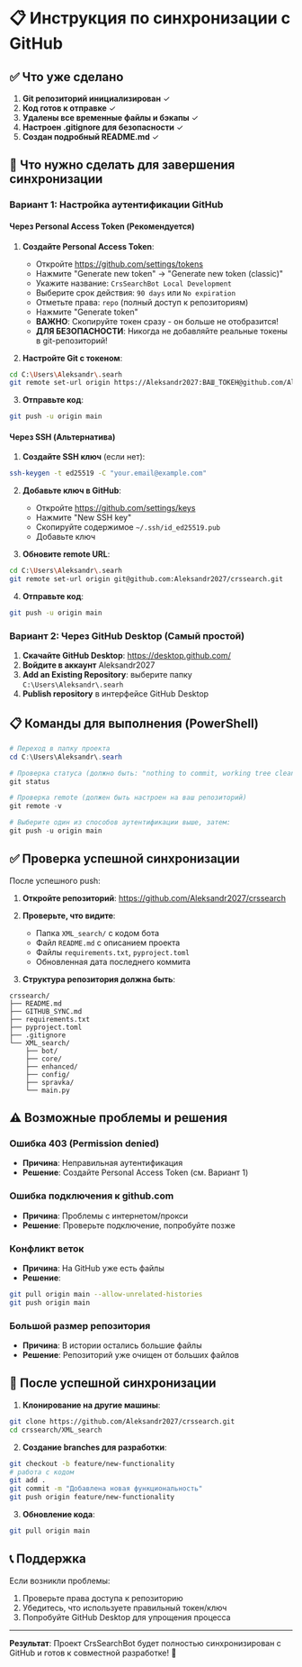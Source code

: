 # 📋 Инструкция по синхронизации с GitHub

## ✅ Что уже сделано

1. **Git репозиторий инициализирован** ✓
2. **Код готов к отправке** ✓  
3. **Удалены все временные файлы и бэкапы** ✓
4. **Настроен .gitignore для безопасности** ✓
5. **Создан подробный README.md** ✓

## 🔧 Что нужно сделать для завершения синхронизации

### Вариант 1: Настройка аутентификации GitHub

#### Через Personal Access Token (Рекомендуется)

1. **Создайте Personal Access Token**:
   - Откройте https://github.com/settings/tokens
   - Нажмите "Generate new token" -> "Generate new token (classic)"
   - Укажите название: `CrsSearchBot Local Development`
   - Выберите срок действия: `90 days` или `No expiration`
   - Отметьте права: `repo` (полный доступ к репозиториям)
   - Нажмите "Generate token"
   - **ВАЖНО**: Скопируйте токен сразу - он больше не отобразится!
   - **ДЛЯ БЕЗОПАСНОСТИ**: Никогда не добавляйте реальные токены в git-репозиторий!

2. **Настройте Git с токеном**:
```bash
cd C:\Users\Aleksandr\.searh
git remote set-url origin https://Aleksandr2027:ВАШ_ТОКЕН@github.com/Aleksandr2027/crssearch.git
```

3. **Отправьте код**:
```bash
git push -u origin main
```

#### Через SSH (Альтернатива)

1. **Создайте SSH ключ** (если нет):
```bash
ssh-keygen -t ed25519 -C "your.email@example.com"
```

2. **Добавьте ключ в GitHub**:
   - Откройте https://github.com/settings/keys
   - Нажмите "New SSH key"
   - Скопируйте содержимое `~/.ssh/id_ed25519.pub`
   - Добавьте ключ

3. **Обновите remote URL**:
```bash
cd C:\Users\Aleksandr\.searh
git remote set-url origin git@github.com:Aleksandr2027/crssearch.git
```

4. **Отправьте код**:
```bash
git push -u origin main
```

### Вариант 2: Через GitHub Desktop (Самый простой)

1. **Скачайте GitHub Desktop**: https://desktop.github.com/
2. **Войдите в аккаунт** Aleksandr2027
3. **Add an Existing Repository**: выберите папку `C:\Users\Aleksandr\.searh`
4. **Publish repository** в интерфейсе GitHub Desktop

## 📋 Команды для выполнения (PowerShell)

```powershell
# Переход в папку проекта
cd C:\Users\Aleksandr\.searh

# Проверка статуса (должно быть: "nothing to commit, working tree clean")
git status

# Проверка remote (должен быть настроен на ваш репозиторий)
git remote -v

# Выберите один из способов аутентификации выше, затем:
git push -u origin main
```

## ✅ Проверка успешной синхронизации

После успешного push:

1. **Откройте репозиторий**: https://github.com/Aleksandr2027/crssearch
2. **Проверьте, что видите**:
   - Папка `XML_search/` с кодом бота
   - Файл `README.md` с описанием проекта  
   - Файлы `requirements.txt`, `pyproject.toml`
   - Обновленная дата последнего коммита

3. **Структура репозитория должна быть**:
```
crssearch/
├── README.md
├── GITHUB_SYNC.md  
├── requirements.txt
├── pyproject.toml
├── .gitignore
└── XML_search/
    ├── bot/
    ├── core/
    ├── enhanced/
    ├── config/
    ├── spravka/
    └── main.py
```

## ⚠️ Возможные проблемы и решения

### Ошибка 403 (Permission denied)
- **Причина**: Неправильная аутентификация
- **Решение**: Создайте Personal Access Token (см. Вариант 1)

### Ошибка подключения к github.com
- **Причина**: Проблемы с интернетом/прокси
- **Решение**: Проверьте подключение, попробуйте позже

### Конфликт веток
- **Причина**: На GitHub уже есть файлы
- **Решение**: 
```bash
git pull origin main --allow-unrelated-histories
git push origin main
```

### Большой размер репозитория
- **Причина**: В истории остались большие файлы
- **Решение**: Репозиторий уже очищен от больших файлов

## 🚀 После успешной синхронизации

1. **Клонирование на другие машины**:
```bash
git clone https://github.com/Aleksandr2027/crssearch.git
cd crssearch/XML_search
```

2. **Создание branches для разработки**:
```bash
git checkout -b feature/new-functionality
# работа с кодом
git add .
git commit -m "Добавлена новая функциональность"
git push origin feature/new-functionality
```

3. **Обновление кода**:
```bash
git pull origin main
```

## 📞 Поддержка

Если возникли проблемы:
1. Проверьте права доступа к репозиторию
2. Убедитесь, что используете правильный токен/ключ
3. Попробуйте GitHub Desktop для упрощения процесса

---

**Результат**: Проект CrsSearchBot будет полностью синхронизирован с GitHub и готов к совместной разработке! 🎉 